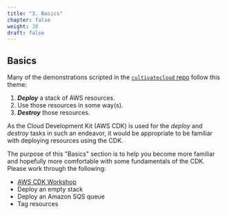 ```yaml
---
title: "3. Basics"
chapter: false
weight: 30
draft: false
---
```


## Basics

Many of the demonstrations scripted in the  [`cultivatecloud` repo](https://github.com/bwer432/cultivatecloud) follow this theme:

1. ***Deploy*** a stack of AWS resources.
2. Use those resources in some way(s).
3. ***Destroy*** those resources.

As the Cloud Development Kit (AWS CDK) is used for the *deploy* and *destroy* tasks in such an endeavor, it would be appropriate to be familiar with deploying resources using the CDK.

The purpose of this "Basics" section is to help you become more familiar and hopefully more comfortable with some fundamentals of the CDK. Please work through the following:

- [AWS CDK Workshop](https://cdkworkshop.com)
- Deploy an empty stack
- Deploy an Amazon SQS queue
- Tag resources
